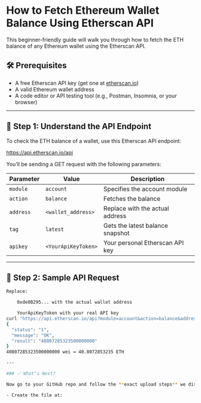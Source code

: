 # How to Fetch Ethereum Wallet Balance Using Etherscan API

This beginner-friendly guide will walk you through how to fetch the ETH balance of any Ethereum wallet using the Etherscan API.

## 🛠️ Prerequisites

- A free Etherscan API key (get one at [etherscan.io](https://etherscan.io/myapikey))
- A valid Ethereum wallet address
- A code editor or API testing tool (e.g., Postman, Insomnia, or your browser)

---

## 🔗 Step 1: Understand the API Endpoint

To check the ETH balance of a wallet, use this Etherscan API endpoint:

https://api.etherscan.io/api

You’ll be sending a GET request with the following parameters:

| Parameter   | Value                     | Description                       |
|-------------|---------------------------|-----------------------------------|
| `module`    | `account`                 | Specifies the account module      |
| `action`    | `balance`                 | Fetches the balance               |
| `address`   | `<wallet_address>`        | Replace with the actual address   |
| `tag`       | `latest`                  | Gets the latest balance snapshot  |
| `apikey`    | `<YourApiKeyToken>`       | Your personal Etherscan API key   |

---

## 🧪 Step 2: Sample API Request

```bash
Replace:

    0xde0B295... with the actual wallet address

    YourApiKeyToken with your real API key
curl "https://api.etherscan.io/api?module=account&action=balance&address=0xde0B295669a9FD93d5F28D9Ec85E40f4cb697BAe&tag=latest&apikey=YourApiKeyToken"
{
  "status": "1",
  "message": "OK",
  "result": "40807285323500000000"
}
40807285323500000000 wei = 40.8072853235 ETH

---

### ✅ What’s Next?

Now go to your GitHub repo and follow the **exact upload steps** we discussed previously to:

- Create the file at:


